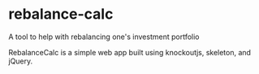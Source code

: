 # rebalance-calc
A tool to help with rebalancing one's investment portfolio

RebalanceCalc is a simple web app built using knockoutjs, skeleton, and jQuery.
